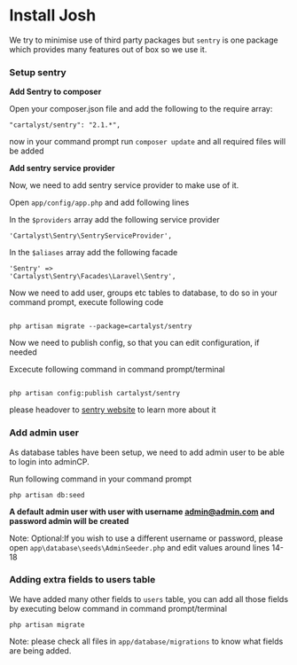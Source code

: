 # Install Josh
We try to minimise use of third party packages but <code>sentry</code> is one package which provides many features out of box so we use it.

### Setup sentry
**Add Sentry to composer**

Open your composer.json file and add the following to the require array:

<code>"cartalyst/sentry": "2.1.*",</code>

now in your command prompt run <code>composer update</code> and all required files will be added

**Add sentry service provider**

Now, we need to add sentry service provider to make use of it.

Open <code>app/config/app.php</code> and add following lines

In the <code>$providers</code> array add the following service provider

<code>'Cartalyst\Sentry\SentryServiceProvider',</code>

In the <code>$aliases</code> array add the following facade

<code>'Sentry' => 'Cartalyst\Sentry\Facades\Laravel\Sentry',</code>

Now we need to add user, groups etc tables to database, to do so in your command prompt, execute following code

```

php artisan migrate --package=cartalyst/sentry

```


Now we need to publish config, so that you can edit configuration, if needed

Excecute following command in command prompt/terminal
```

php artisan config:publish cartalyst/sentry

```

please headover to [sentry website](https://cartalyst.com/manual/sentry) to learn more about it

### Add admin user
As database tables have been setup, we need to add admin user to be able to login into adminCP.

Run following command in your command prompt

```
php artisan db:seed

```

**A default admin user with user with username admin@admin.com and password admin will be created**

Note: Optional:If you wish to use a different username or password, please open <code>app\database\seeds\AdminSeeder.php</code> and edit values around lines 14-18

### Adding extra fields to users table
We have added many other fields to <code>users</code> table, you can add all those fields by executing below command in command prompt/terminal

<code>php artisan migrate</code>

Note: please check all files in <code>app/database/migrations</code> to know what fields are being added.
